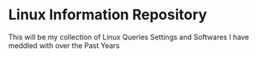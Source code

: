 # Linux Information Repository

This will be my collection of Linux Queries Settings and Softwares I have meddled with over the Past Years